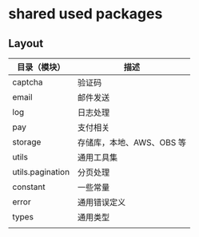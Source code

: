 # shared used packages

## Layout

| 目录（模块）           | 描述               |
|------------------|------------------|
| captcha          | 验证码              |
| email            | 邮件发送             |
| log              | 日志处理             |
| pay              | 支付相关             |
| storage          | 存储库，本地、AWS、OBS 等 |
| utils            | 通用工具集            |
| utils.pagination | 分页处理             |
| constant         | 一些常量             |
| error            | 通用错误定义           |
| types            | 通用类型             |
|                  |                  |
